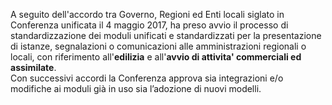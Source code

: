 A seguito dell'accordo tra Governo, Regioni ed Enti locali siglato in Conferenza unificata il 4 maggio 2017, ha preso avvio il processo di standardizzazione dei moduli unificati e standardizzati per la  presentazione  di istanze, segnalazioni o comunicazioni alle amministrazioni  regionali o locali, con  riferimento all'**edilizia** e all'**avvio di attivita' commerciali ed assimilate**.  
Con successivi accordi la Conferenza approva sia integrazioni e/o modifiche ai moduli già in uso sia l’adozione di nuovi modelli.
